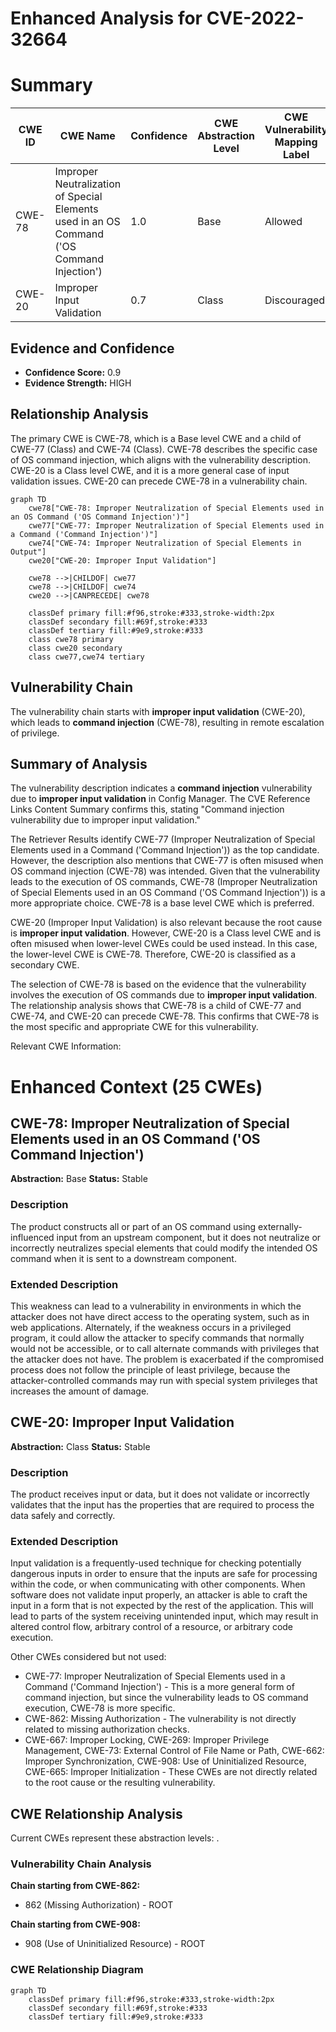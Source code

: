 # Enhanced Analysis for CVE-2022-32664

# Summary
| CWE ID | CWE Name | Confidence | CWE Abstraction Level | CWE Vulnerability Mapping Label | CWE-Vulnerability Mapping Notes |
|---|---|---|---|---|---|
| CWE-78 | Improper Neutralization of Special Elements used in an OS Command ('OS Command Injection') | 1.0 | Base | Allowed | Primary CWE |
| CWE-20 | Improper Input Validation | 0.7 | Class | Discouraged | Secondary CWE |

## Evidence and Confidence

*   **Confidence Score:** 0.9
*   **Evidence Strength:** HIGH

## Relationship Analysis
The primary CWE is CWE-78, which is a Base level CWE and a child of CWE-77 (Class) and CWE-74 (Class). CWE-78 describes the specific case of OS command injection, which aligns with the vulnerability description. CWE-20 is a Class level CWE, and it is a more general case of input validation issues. CWE-20 can precede CWE-78 in a vulnerability chain.

```mermaid
graph TD
    cwe78["CWE-78: Improper Neutralization of Special Elements used in an OS Command ('OS Command Injection')"]
    cwe77["CWE-77: Improper Neutralization of Special Elements used in a Command ('Command Injection')"]
    cwe74["CWE-74: Improper Neutralization of Special Elements in Output"]
    cwe20["CWE-20: Improper Input Validation"]

    cwe78 -->|CHILDOF| cwe77
    cwe78 -->|CHILDOF| cwe74
    cwe20 -->|CANPRECEDE| cwe78

    classDef primary fill:#f96,stroke:#333,stroke-width:2px
    classDef secondary fill:#69f,stroke:#333
    classDef tertiary fill:#9e9,stroke:#333
    class cwe78 primary
    class cwe20 secondary
    class cwe77,cwe74 tertiary
```

## Vulnerability Chain
The vulnerability chain starts with **improper input validation** (CWE-20), which leads to **command injection** (CWE-78), resulting in remote escalation of privilege.

## Summary of Analysis
The vulnerability description indicates a **command injection** vulnerability due to **improper input validation** in Config Manager. The CVE Reference Links Content Summary confirms this, stating "Command injection vulnerability due to improper input validation."

The Retriever Results identify CWE-77 (Improper Neutralization of Special Elements used in a Command ('Command Injection')) as the top candidate. However, the description also mentions that CWE-77 is often misused when OS command injection (CWE-78) was intended. Given that the vulnerability leads to the execution of OS commands, CWE-78 (Improper Neutralization of Special Elements used in an OS Command ('OS Command Injection')) is a more appropriate choice. CWE-78 is a base level CWE which is preferred.

CWE-20 (Improper Input Validation) is also relevant because the root cause is **improper input validation**. However, CWE-20 is a Class level CWE and is often misused when lower-level CWEs could be used instead. In this case, the lower-level CWE is CWE-78. Therefore, CWE-20 is classified as a secondary CWE.

The selection of CWE-78 is based on the evidence that the vulnerability involves the execution of OS commands due to **improper input validation**. The relationship analysis shows that CWE-78 is a child of CWE-77 and CWE-74, and CWE-20 can precede CWE-78. This confirms that CWE-78 is the most specific and appropriate CWE for this vulnerability.

Relevant CWE Information:

# Enhanced Context (25 CWEs)

## CWE-78: Improper Neutralization of Special Elements used in an OS Command ('OS Command Injection')
**Abstraction:** Base
**Status:** Stable

### Description
The product constructs all or part of an OS command using externally-influenced input from an upstream component, but it does not neutralize or incorrectly neutralizes special elements that could modify the intended OS command when it is sent to a downstream component.

### Extended Description
This weakness can lead to a vulnerability in environments in which the attacker does not have direct access to the operating system, such as in web applications. Alternately, if the weakness occurs in a privileged program, it could allow the attacker to specify commands that normally would not be accessible, or to call alternate commands with privileges that the attacker does not have. The problem is exacerbated if the compromised process does not follow the principle of least privilege, because the attacker-controlled commands may run with special system privileges that increases the amount of damage.

## CWE-20: Improper Input Validation
**Abstraction:** Class
**Status:** Stable

### Description
The product receives input or data, but it does
        not validate or incorrectly validates that the input has the
        properties that are required to process the data safely and
        correctly.

### Extended Description
Input validation is a frequently-used technique for checking potentially dangerous inputs in order to ensure that the inputs are safe for processing within the code, or when communicating with other components. When software does not validate input properly, an attacker is able to craft the input in a form that is not expected by the rest of the application. This will lead to parts of the system receiving unintended input, which may result in altered control flow, arbitrary control of a resource, or arbitrary code execution.

Other CWEs considered but not used:
- CWE-77: Improper Neutralization of Special Elements used in a Command ('Command Injection') - This is a more general form of command injection, but since the vulnerability leads to OS command execution, CWE-78 is more specific.
- CWE-862: Missing Authorization - The vulnerability is not directly related to missing authorization checks.
- CWE-667: Improper Locking, CWE-269: Improper Privilege Management, CWE-73: External Control of File Name or Path, CWE-662: Improper Synchronization, CWE-908: Use of Uninitialized Resource, CWE-665: Improper Initialization - These CWEs are not directly related to the root cause or the resulting vulnerability.


## CWE Relationship Analysis

Current CWEs represent these abstraction levels: .


### Vulnerability Chain Analysis

**Chain starting from CWE-862:**
- 862 (Missing Authorization) - ROOT


**Chain starting from CWE-908:**
- 908 (Use of Uninitialized Resource) - ROOT



### CWE Relationship Diagram

```mermaid
graph TD
    classDef primary fill:#f96,stroke:#333,stroke-width:2px
    classDef secondary fill:#69f,stroke:#333
    classDef tertiary fill:#9e9,stroke:#333
```